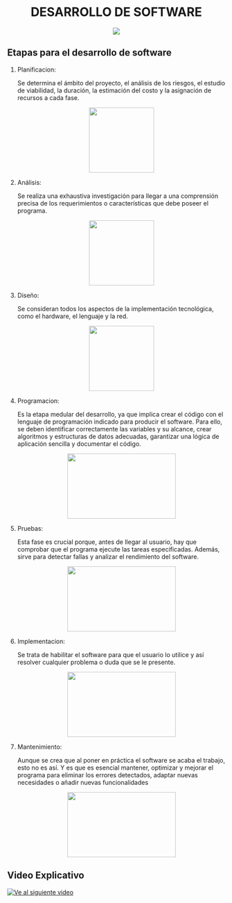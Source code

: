 <h1 align="center">DESARROLLO DE SOFTWARE</h1>
<p align="center">
<img src="https://smartrural.net/wp-content/uploads/desarrollo-de-sotware-smartrural.png">
</img>
</p>

## Etapas para el desarrollo de software

1. Planificacion:

     Se determina el ámbito del proyecto, el análisis de los riesgos, el estudio de viabilidad, la duración, la estimación del costo y la asignación de recursos a cada 
     fase. 
    <p align="center">
     <img src="https://media.licdn.com/dms/image/C4E12AQFtnZGZFDjW3g/article-cover_image-shrink_720_1280/0/1569284567306?e=2147483647&v=beta&t=3nYHyfY5dkhXEgixE9ZKoeVbMgc5lKkrZFRo-UKFxvs" widht="250" height="150">
     </p>
2. Análisis:

    Se realiza una exhaustiva investigación para llegar a una comprensión precisa de los requerimientos o características que debe poseer el programa. 

    <p align="center">
    <img src="https://cdn-icons-png.flaticon.com/512/2586/2586899.png" width="150" height="150"></img>
    </p>
3. Diseño:

    Se consideran todos los aspectos de la implementación tecnológica, como el hardware, el lenguaje y la red. 
    <p align="center">
    <img src="https://www.dobleclic.com/wp-content/uploads/2010/11/grafico.jpg" width="150" height="150"></img>
    </p>

4. Programacion:

    Es la etapa medular del desarrollo, ya que implica crear el código con el lenguaje de programación indicado para producir el software. Para ello, se deben identificar correctamente las variables y su alcance, crear algoritmos y estructuras de datos adecuadas, garantizar una lógica de aplicación sencilla y documentar el código.

    <p align="center">
    <img src="https://www.pixartprinting.it/blog/wp-content/uploads/2022/11/IMMAGINE-1.jpg" width="250" height="150"></img>
    </p>

5. Pruebas:

    Esta fase es crucial porque, antes de llegar al usuario, hay que comprobar que el programa ejecute las tareas especificadas. Además, sirve para detectar fallas y analizar el rendimiento del software. 
    <p align="center">
    <img src="https://www.um.es/documents/1083928/17665461/pruebas-evaluacion-1.png/740633af-b403-4f16-87ab-6bc7f7f4bc6d?t=1589364889869" width="250" height="150"></img>
    </p>
   

6. Implementacion:

    Se trata de habilitar el software para que el usuario lo utilice y así resolver cualquier problema o duda que se le presente. 
    
    <p align="center">
    <img src="https://ahaslides.com/wp-content/uploads/2023/07/SEO3786-thumb.png" width="250" height="150"></img>
    </p>


7. Mantenimiento:

    Aunque se crea que al poner en práctica el software se acaba el trabajo, esto no es así. Y es que es esencial mantener, optimizar y mejorar el programa para eliminar los errores detectados, adaptar nuevas necesidades o añadir nuevas funcionalidades
    
    <p align="center">
    <img src="https://www.abatec.com.mx/wp-content/uploads/mantenimiento-preventivo-abatec-1.png" width="250" height="150"></img>
    </p>
## Video Explicativo
[![Ve al siguiente video](https://img.youtube.com/vi/s5ABwHaN7as/hqdefault.jpg)](https://www.youtube.com/watch?v=s5ABwHaN7as)